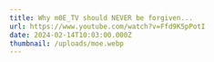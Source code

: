 ```yaml
---
title: Why m0E_TV should NEVER be forgiven...
url: https://www.youtube.com/watch?v=Ffd9K5pPotI
date: 2024-02-14T10:03:00.000Z
thumbnail: /uploads/moe.webp
---
```

